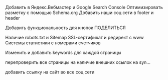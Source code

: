 Добавить в Яндекс.Вебмастер и Google Search Console 
Оптимизировать разметку с помощью Schema.org
Добавить наши соц сети в footer и header

Добавить функциональность для кнопок ПОДЕЛИТЬСЯ

Наличие robots.txt и Sitemap
SSL-сертификат и редирект с www
Системы статистики с номерами счетчиков

Изменить и добавить keywords для каждой страницы

перепроверить все страницы на наличие внешних ссылок на syn...

добавить ссылку на сайт во все соц сети